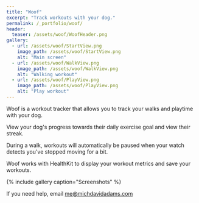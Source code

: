 ```yaml
---
title: "Woof"
excerpt: "Track workouts with your dog."
permalink: /_portfolio/woof/
header:
  teaser: /assets/woof/WoofHeader.png
gallery:
  - url: /assets/woof/StartView.png
    image_path: /assets/woof/StartView.png
    alt: "Main screen"
  - url: /assets/woof/WalkView.png
    image_path: /assets/woof/WalkView.png
    alt: "Walking workout"
  - url: /assets/woof/PlayView.png
    image_path: /assets/woof/PlayView.png
    alt: "Play workout"
---
```


Woof is a workout tracker that allows you to track your walks and playtime with your dog.

View your dog's progress towards their daily exercise goal and view their streak.

During a walk, workouts will automatically be paused when your watch detects you've stopped moving for a bit.

Woof works with HealthKit to display your workout metrics and save your workouts.

{% include gallery caption="Screenshots" %}


If you need help, email me@michdavidadams.com
